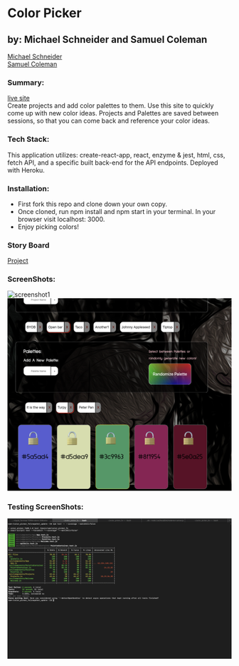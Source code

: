 # Color Picker
## by: Michael Schneider and Samuel Coleman
[Michael Schneider](https://github.com/mschneider247)<br>
[Samuel Coleman](https://github.com/SamuelColeman)

### Summary:
[live site](https://colorpicker-fe.herokuapp.com/)
<br />
Create projects and add color palettes to them.  Use this site to quickly come up with new color ideas.  Projects and Palettes are saved between sessions, so that you can come back and reference your color ideas.


### Tech Stack: 
This application utilizes: create-react-app, react, enzyme & jest, html, css, fetch API, and a specific built back-end for the API endpoints. Deployed with Heroku.

### Installation:
- First fork this repo and clone down your own copy.  
- Once cloned, run npm install and npm start in your terminal. In your browser visit localhost: 3000.  
- Enjoy picking colors!

### Story Board
[Project](https://github.com/mschneider247/color_picker_fe/projects/1)

### ScreenShots:
![screenshot1](./src/images/ss1.png)
![screenshot3](./src/images/ss2.png)

### Testing ScreenShots:
![testing](https://github.com/mschneider247/color_picker_fe/blob/master/Screen%20Shot%202019-12-11%20at%206.14.16%20PM.png)

